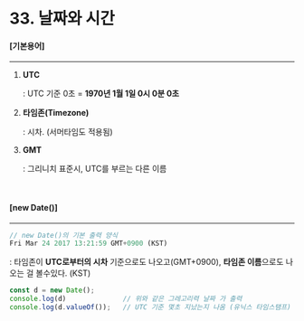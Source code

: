 # 33. 날짜와 시간

#### [기본용어]

---

1. **UTC**

   : UTC 기준 0초 = **1970년 1월 1일 0시 0분 0초**

2. **타임존(Timezone)**

   : 시차. (서머타임도 적용됨)

3. **GMT**

   : 그리니치 표준시, UTC를 부르는 다른 이름

<br>

#### [new Date()]

---

```js
// new Date()의 기본 출력 양식
Fri Mar 24 2017 13:21:59 GMT+0900 (KST)
```

: 타임존이 **UTC로부터의 시차** 기준으로도 나오고(GMT+0900), **타임존 이름**으로도 나오는 걸 볼수있다. (KST)

```js
const d = new Date();
console.log(d)              // 위와 같은 그레고리력 날짜 가 출력
console.log(d.valueOf());   // UTC 기준 몇초 지났는지 나옴 (유닉스 타임스탬프)
```

<br>

